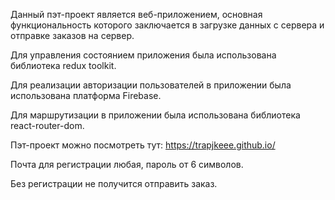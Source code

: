Данный пэт-проект является веб-приложением, основная функциональность которого заключается в загрузке данных с сервера и отправке заказов на сервер.

Для управления состоянием приложения была использована библиотека redux toolkit.

Для реализации авторизации пользователей в приложении была использована платформа Firebase.

Для маршрутизации в приложении была использована библиотека react-router-dom.

Пэт-проект можно посмотреть тут: https://trapjkeee.github.io/

Почта для регистрации любая, пароль от 6 символов.

Без регистрации не получится отправить заказ.
